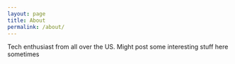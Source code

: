 ```yaml
---
layout: page
title: About
permalink: /about/
---
```


Tech enthusiast from all over the US. Might post some interesting stuff here sometimes
